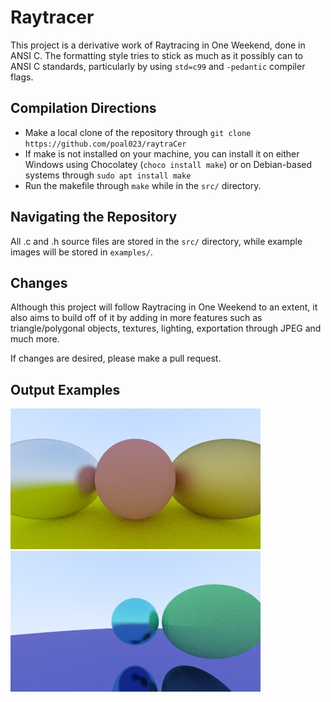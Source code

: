 # Raytracer

This project is a derivative work of Raytracing in One Weekend, done in ANSI C. The formatting style tries to stick as much as it possibly can to ANSI C standards, particularly by using ```std=c99``` and ```-pedantic``` compiler flags.

## Compilation Directions
- Make a local clone of the repository through ```git clone https://github.com/poal023/raytraCer```
- If make is not installed on your machine, you can install it on either Windows using Chocolatey (```choco install make```) or on Debian-based systems through ```sudo apt install make```
- Run the makefile through ```make``` while in the ```src/``` directory. 

## Navigating the Repository

All .c and .h source files are stored in the ```src/``` directory, while example images will be stored in ```examples/```.

## Changes

Although this project will follow Raytracing in One Weekend to an extent, it also aims to build off of it by adding in more features such as triangle/polygonal objects, textures, lighting, exportation through JPEG and much more.

If changes are desired, please make a pull request.

## Output Examples

![Example 1](examples/Example1.jpg?raw=true)
![Example 2](examples/Example2.jpg?raw=true)
